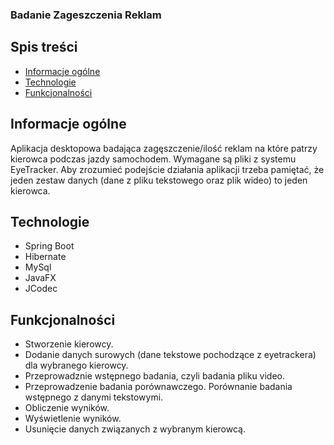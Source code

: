 
### Badanie Zageszczenia Reklam

## Spis treści

* [Informacje ogólne](#informacje-ogólne)
* [Technologie](#technologie)
* [Funkcjonalności](#funkcjonalności)

## Informacje ogólne

Aplikacja desktopowa badająca zagęszczenie/ilość reklam na które patrzy kierowca podczas jazdy samochodem. Wymagane są pliki z systemu EyeTracker. Aby zrozumieć podejście działania aplikacji trzeba pamiętać, że jeden zestaw danych (dane z pliku tekstowego oraz plik wideo) to jeden kierowca.

## Technologie

* Spring Boot
* Hibernate
* MySql
* JavaFX
* JCodec 

## Funkcjonalności

* Stworzenie kierowcy.
* Dodanie danych surowych (dane tekstowe pochodzące z eyetrackera) dla wybranego kierowcy.
* Przeprowadznie wstępnego badania, czyli badania pliku video.
* Przeprowadzenie badania porównawczego. Porównanie badania wstępnego z danymi tekstowymi.
* Obliczenie wyników.
* Wyświetlenie wyników.
* Usunięcie danych związanych z wybranym kierowcą.